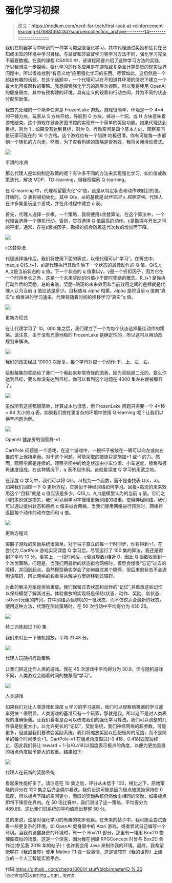 # 强化学习初探

> 原文：<https://medium.com/nerd-for-tech/first-look-at-reinforcement-learning-67688f36413d?source=collection_archive---------14----------------------->

我们在机器学习中听到的一种学习类型是强化学习，其中代理通过奖励和惩罚在已知或未知的环境中学习目标。与监督和非监督学习等学习方法不同，强化学习完全不需要数据。在我的课程 CS4100 中，该课程简要介绍了这种学习方法的实践，所以我想进一步探索。强化学习的许多应用是在游戏或复杂且计算昂贵的现实世界问题中，所以很难找到“有意义地”应用强化学习的东西。尽管如此，这仍然是一个超级有趣的话题，在这个话题中，一个代理可以在不知道其环境的情况下建立一个最大化回报函数的策略。我想探索强化学习的高层次视图，所以我将使用 OpenAI 的健身房库，其中有预构建的环境，具有定义的观察和行动空间，并为不同的状态分配奖励值。

我首先处理的一个简单任务是 FrozenLake 游戏。游戏很简单，环境是一个 4×4 的平铺方块，玩家从 S 方块开始，导航到 G 方块。掉进一个洞，或 H 方块意味着游戏结束。这个游戏在健身房图书馆的实现有一个简单的奖励功能。如果代理达到目标，则为 1；如果没有达到目标，则为 0。行动空间是四个基本方向，观察空间是玩家可能在的 16 个方格。这个游戏也有一个陷阱:地板很滑，你有可能每一步都朝一个随机的方向走。然而，为了查看构建的策略是否有效，我将关闭滑动模式。

![](img/a7d9004292a31a926b0e9caa312c5a1c.png)

不滑的冰湖

那么代理人是如何制定政策的呢？有许多不同的方法来实现强化学习，如价值或政策迭代，解决 MDP，TD-learning，但我将探索 Q-learning。

在 Q-learning 中，代理希望最大化“Q”值，这是从特定状态和动作映射到的值。开始时，Q 表将被初始化，其中 Q(s，a)的基数是*动作空间* × *观察空间*。代理人在许多集里玩这个游戏，并在此过程中建立 q 表。

首先，代理人选择一步棋。一个策略，我将使用ε贪婪算法，在这个算法中，一个代理会选择一个随机行动。否则，它将选择 Q 值最高的动作。ε是勘探与开发之间的平衡，通常，存在ε衰减因子，勘探的机会随着迭代次数的增加而下降。

![](img/40c01bb8b9880a1200fde17a7a3e3335.png)

ε贪婪算法

代理选择操作后，我们将使用下面的等式，以便代理可以“学习”。在等式中，max_a Q(S_t+1，a)是代理执行其动作后下一个状态的最佳动作的 Q 值。Q(S_t，A_t)是当前状态的 q 值。下一个状态的 q 值乘以γ，γ是一个折扣因子，因为它在一个时间步长之外，这是一个未来奖励的价值小于即时奖励的概念。R_t+1 是你执行动作后的奖励。总的来说，奖励+贴现的未来效用和当前效用之间的差额就是代理人认为当前 q 值应该是多少。目标值与 alpha 相乘，alpha 是将当前 q 值向“真实”q 值推进的学习速率，代理将随着时间的推移学习“真实”q 值。

![](img/e23b227e68b3f98c200e8b43b6e56212.png)

更新方程式

在让代理学习了 10，000 集之后，我们建立了一个为每个状态选择最佳动作的策略。请注意，由于没有光滑地板的 FrozenLake 是确定性的，所以这可以用动态规划来解决。

![](img/f6d173af71c864edb547f8cc1948d9fd.png)

我们的政策经过 10000 次反复。每个字母对应一个动作:下、上、左、右。

绘制每集的奖励给了我们一个看起来非常奇怪的图表。因为奖励是二元的，要么你达到目标，要么你没有达到目标。你可以看到这个谜题在 4000 集左右就被解开了。

![](img/2fa3720631b61c41f3432289d7be4748.png)

虽然所有这些都很简单，计算成本也很低，但 FrozenLake 问题只需要一个 4*16 = 64 大小的 q 表。如果我们想在更复杂的环境中使用 Q-learning 呢？让我们以横竿问题为例。

![](img/d8e4fbf956055ce5b444ff8d082d1354.png)

OpenAI 健身房的钢管舞-v1

CartPole 问题是一个游戏，在这个游戏中，一根杆子被放在一辆可以向左或向右推的车上保持平衡。对于这个问题，可能采取的措施只是施加+1 或-1 的力。然而，观察空间是连续的。观察空间中的给定状态由小车位置、小车速度、极角和极角速度组成。在这种情况下，q 表不起作用。这就是深度 Q 学习的用武之地。

在深度 Q 学习中，我们可以将 Q(s，a)视为一个函数，而不是查找表 Q(s，a)。如果我们回顾一下 Q 更新方程，它类似于神经网络如何学习。回报+贴现的未来效用这个“目标”就是 q 值应该是多少。Q(S_t，A_t)是模型认为的当前 q 值。它们之间的差别就是损失，我们可以用学习率慢慢更新网络的权重。使用神经网络，我们可以通过提供状态和目标 q 值来拟合网络，当我们使用网络进行预测时，网络将返回每个动作的动作空间和 q 值。

![](img/e23b227e68b3f98c200e8b43b6e56212.png)

更新方程式

掷骰子游戏的奖励系统很简单。对于柱子直立的每一个时间步，你将得到+1。在尝试为 CartPole 游戏实现深度 Q 学习后，尽管运行了 100 集的算法，我还是得到了平均 10 分。事实上，一段时间后，ε衰减导致ε接近 0，因此 Q 函数收敛到一个次优策略。问题是，当我们用最新的状态拟合网络时，模型会慢慢“忘记”过去的障碍，并回到起点。虽然模型确实学会了如何越过某个障碍，但后来的状态不会遇到该障碍，因此网络的权重将从解决方案转移到该障碍。

对此的解决方案是体验重放。我们保留过去状态和动作的“记忆”,并重放这些记忆以保持模型了解其过去。体验重放的实现将是保持(状态、动作、奖励、新状态、isOver)元组的阵列，其中网络适合随机的一批状态，而不仅仅适合最新的状态。使用这种方法，代理在测试策略时，在 50 次行动中平均得分为 430.26。

![](img/0c583c466c1ac0e6965daa5dfd5c6acb.png)

特工训练超过 150 集

我们来对比一下随机播放，平均 21.48 分。

![](img/5918ab86fcfe53b393c324c946555d60.png)

代理人玩随机行动策略

让我们把这比作人类的游戏。我在 45 次游戏中平均得分为 30.8，但与随机游戏不同，人类游戏会随着时间的推移而“学习”。

![](img/b018cc5ad01d1c8e59031425a02d917a.png)

人类游戏

如果我们对比人类游戏和深度 q 学习的学习速率，我们可以观察到机器的学习速率更快！很明显，人类游戏的基准只有一个玩家，那就是我，所以这不是对人类表现的准确衡量。让我们看看是否可以改进我们的强化学习算法。我们可以调整的几件事是批量大小，以允许更长的“记忆”，奖励系统，我们神经网络的超参数，可能更多，但这里我们要改变奖励系统。我们将缩放奖励以匹配极角的范围，而不是简单的每个时间步长+1。CartPole-v1 在极点角度超过[-0.418，0.418]弧度后终止，因此我们将让 reward = 1-|a/0.418|以弧度表示极点的角度，以便为更加垂直的极点角度赋予更大的权重。结果如下:

![](img/7cc3db06c91a439cf2ce61af6a21ccd2.png)

代理人在玩新的奖励系统

看起来性能好多了。请注意在 10 集之后，评分从未低于 100，相比之下，原始策略的评分在 120 集之后仍会偶尔暴跌。我假设这可能是因为极点被激励保持在 0 弧度，所以极点下降的空间更小，而旧的奖励系统仍然给出相同的奖励，如果极点即将下降但在界内。在 50 场比赛中，我们测试了这一策略，平均得分为 489.88。这比我们旧系统的平均值高出整整 50 分。

总的来说，这是对强化学习的有趣的初步观察。在未来的帖子中，我可能会尝试查看一些更复杂的环境，如 OpenAI 健身房中的 Atari 游戏，或者尝试自己编写一个环境。当我浏览健身房的环境时，有一个 Box2D 部分，那里有一堆用 Box2D 物理库模拟的场景。这是一个惊喜，因为我在创建 RPGConcept 时曾与 Box2D 合作过(参见我 2018 年的帖子)！也许我会用 Java 来制作我的环境。最终，我希望能够在《我的世界》使用 Malmo T1 做一些事情，这是微软在《我的世界》上建立的一个人工智能实验平台。

代码:[https://github . com/cheng i600/rl stuff/blob/master/Q % 20 learning/QLearning _ dqn . ipynb](https://github.com/chengxi600/RLStuff/blob/master/Q%20Learning/QLearning_DQN.ipynb)